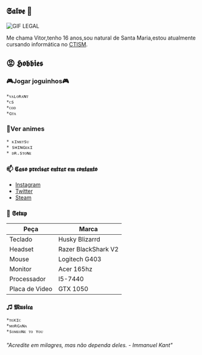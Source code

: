 ##  𝕾𝖆𝖑𝖛𝖊 👺

![GIF LEGAL](https://i.pinimg.com/originals/8f/1f/94/8f1f94f276216e4aab8e134a548ad0f1.gif)






Me chama Vitor,tenho 16 anos,sou natural de Santa Maria,estou atualmente cursando informática no [CTISM](https://www.ufsm.br/unidades-universitarias/ctism/).

## 😡 𝕳𝖔𝖇𝖇𝖎𝖊𝖘

### 🎮Jogar joguinhos🎮 
	*ᴠᴀʟᴏʀᴀɴᴛ
	*ᴄs
	*ᴄᴏᴅ
	*ɢᴛᴀ
### 👀Ver animes
	* ᴋɪᴍᴇᴛsᴜ
	* sʜɪɴɢᴇᴋɪ 
	* ᴅʀ.sᴛᴏɴᴇ				
### 📫 𝕮𝖆𝖘𝖔 𝖕𝖗𝖊𝖈𝖎𝖘𝖆𝖗 𝖊𝖓𝖙𝖗𝖆𝖗 𝖊𝖒 𝖈𝖔𝖓𝖙𝖆𝖓𝖙𝖔 
* [Instagram](Instagram.com/vitor.pps)
* [Twitter](https://twitter.com/d9light_)
* [Steam](https://steamcommunity.com/id/d9light)	

### 🎹 𝕾𝖊𝖙𝖚𝖕 
Peça                   | Marca
---------------------  | -------------------- | 
 Teclado               | Husky Blizarrd         |
 Headset               | Razer BlackShark V2    |
 Mouse                 | Logitech G403          |
 Monitor               | Acer 165hz             |
 Processador           | I5-7440                |
 Placa de Video        | GTX 1050               |



### ♫ 𝕸𝖚𝖘𝖎𝖈𝖆
 	*ᴛᴏxɪᴄ
 	*ᴍᴏʀɢᴀɴᴀ
 	*sᴏᴍᴇᴏɴᴇ ᴛᴏ ʏᴏᴜ

###### "Acredite em milagres, mas não dependa deles.   - Immanuel Kant" 
